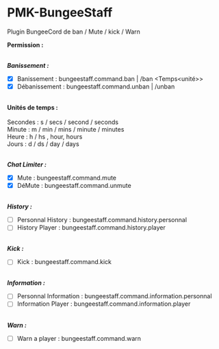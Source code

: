 
# PMK-BungeeStaff
Plugin BungeeCord de ban / Mute / kick / Warn

**Permission : <br /><br />**

  ***Banissement : <br />***
 - [x] Banissement : bungeestaff.command.ban | /ban <Pseudo> <Temps<unité>> <Raison> <br />
 - [x] Débanissement : bungeestaff.command.unban | /unban <Pseudo> <br /><br /> 
  
  **Unités de temps : <br /><br />**
  Secondes : s / secs / second / seconds <br />
  Minute : m / min / mins / minute / minutes <br />
  Heure : h / hs , hour, hours <br />
  Jours : d / ds / day / days <br /><br />
  
  ***Chat Limiter : <br />***
 - [x]    Mute : bungeestaff.command.mute <br />
 - [x]    DéMute : bungeestaff.command.unmute <br /><br />

  ***History : <br />***
 - [ ]    Personnal History : bungeestaff.command.history.personnal <br />
 - [ ]    History Player : bungeestaff.command.history.player <br /><br />
    
  ***Kick : <br />***
 - [ ]    Kick : bungeestaff.command.kick <br /><br />
  
  ***Information : <br />*** 
 - [ ]    Personnal Information : bungeestaff.command.information.personnal <br />
 - [ ]    Information Player : bungeestaff.command.information.player <br /><br />
    
  ***Warn : <br />***
 - [ ]    Warn a player : bungeestaff.command.warn <br />
